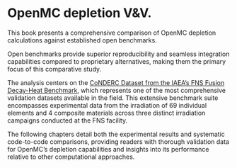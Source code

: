# OpenMC depletion V&V.

This book presents a comprehensive comparison of OpenMC depletion calculations against established open benchmarks.

Open benchmarks provide superior reproducibility and seamless integration capabilities compared to proprietary alternatives, making them the primary focus of this comparative study.

The analysis centers on the [CoNDERC Dataset from the IAEA’s FNS Fusion Decay-Heat Benchmark](https://www-nds.iaea.org/conderc/fusion/), which represents one of the most comprehensive validation datasets available in the field. This extensive benchmark suite encompasses experimental data from the irradiation of 69 individual elements and 4 composite materials across three distinct irradiation campaigns conducted at the FNS facility.

The following chapters detail both the experimental results and systematic code-to-code comparisons, providing readers with thorough validation data for OpenMC’s depletion capabilities and insights into its performance relative to other computational approaches.

```{tableofcontents}
```
